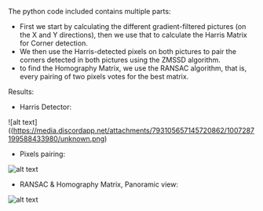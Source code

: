 The python code included contains multiple parts:
- First we start by calculating the different gradient-filtered pictures (on the X and Y directions), then we use that to calculate the Harris Matrix for Corner detection.
- We then use the Harris-detected pixels on both pictures to pair the corners detected in both pictures using the ZMSSD algorithm.
- to find the Homography Matrix, we use the RANSAC algorithm, that is, every pairing of two pixels votes for the best matrix.

Results:

- Harris Detector:

![alt text]((https://media.discordapp.net/attachments/793105657145720862/1007287199588433980/unknown.png)

- Pixels pairing:

![alt text](https://media.discordapp.net/attachments/793105657145720862/1007287512445767850/unknown.png)


- RANSAC & Homography Matrix, Panoramic view:


![alt text](https://media.discordapp.net/attachments/793105657145720862/1007287801454284840/unknown.png)
